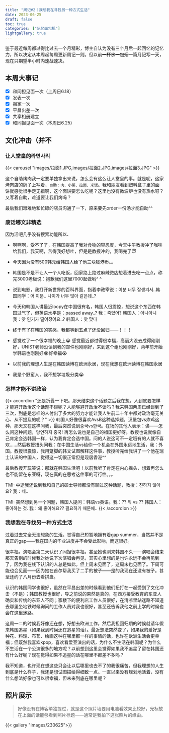 ```yaml
---
title: "周记#2丨我想我在寻找另一种方式生活"
date: 2023-06-25
draft: false
toc: true
categories: ["记忆面包机"]
lightgallery: true
---
```


鉴于最近每周都过得比过去一个月精彩，博主自认为没有三个月后一起回忆的记忆力，所以决定从本周起每周更新周记一则。但以前~~一杯水一包烟~~一篇月记写一天，现在只期望半小时内速战速决。

## 本周大事记

- [x] 和同担见面一次（上周日6.18）
- [x] 发表一次
- [x] 搬家一次
- [x] 平昌出差一次
- [x] 共享相册建立
- [x] 和同担见面一次（本周日6.25）

## 文化冲击（并不

### 让人堂皇的라면사리

{{< carousel "images/拉面1.JPG,images/拉面2.JPG,images/拉面3.JPG" >}}

这个自助烤肉我一定要单独拿出来说，怎么会有这么让人堂皇的事。就是呢，这家烤肉店的牌子上写着，`自助：肉、小菜、拉面、米饭`。我和朋友看到塑料盒子里的面饼就感觉很手足无措啊，这个面饼要怎么吃呢？这里也没有微波炉也没有热水呀？又写着自助，难道要让我们烤吗？

最后我们艰难地和忙碌的店员沟通了一下，原来要先order一份汤才能自助^^

### 废话嘟文非精选

因为活吧几乎没有搜索功能所以、

- 啊啊啊，受不了了，在韩国提高了我对食物的容忍度，今天中午教授冲了咖啡给我们，我天啊，苦得我好想吐，但是是教授冲的，我喝完了😇

- 今天因为没有500韩元给韩国人给了他三块钱港币。。

- 韩国是不是不让人一个人吃饭，回家路上路过麻辣烫店想着进去吃一点点，称完3000老板说：抱歉我们这里7000起做哟^ ^

- 说到电影，我打开新世界的百科界面，指着李政宰说：이분 너무 잘생겨서..韩国同学：어 이분.. 나이가 너무 많아 같은데..?

- 今天和韩国人讲最近loopy在中国很有名，韩国人很震惊，想说这个东西在韩国过气了，但英语水平是：passed away..? 我：죽었어? 韩国人：아니아니 我：앗 인기가 떨어졌어요..? 韩国人：앗 맞다

- 终于有了在韩国的实感，我都等到五点了还没回归——！！！

- 感觉过了一个很幸福的晚上😭 感觉最近都过得很幸福，高丽大没去成得刚刚好，UNIST老师没读到我的邮件也刚刚好，来到这个组也刚刚好，两年前开始学韩语也刚刚好😭好幸福😭

- 以前我的理想人生是在韩国读博在欧洲永居，现在我想在欧洲读博在韩国永居

- 我是个野蛮人，我不想学垃圾分类😭

### 怎样才能不讲政治

{{< accordion "还是折叠一下吧。那天结束这个话题之后我在想，人到底要怎样才能避开政治这个话题不谈呢？人能够避开政治不谈吗？我来韩国两周已经谈到了三次，到底是怎样的人付出了多大的努力才能让我人生前二十年中都对政治毫无关心、从不提及的呢？" >}}
韩国人好像很喜欢AvsB这种选择题，汉堡包vs炸鸡这种，那天又在这样问我，最后突然说到중국vs한국。在场的其他人表示：诶——怎么问这种问题，당연하지 중국! 再怎么说也是自己的祖国更好呀。教授也说就像自己肯定会选韩国一样，认为我肯定会选中国。问的人说这可不一定哦有的人就不喜欢……然后教授扭头问我：在中国生活vs给你一个机会在外国永远地生活，我：外国。教授很震惊，我用蹩脚的韩文试图解释这件事，教授听完给我讲了一个他在瑞士认识的中国人，觉得这一切很正常但是现居香港^^

最后教授开玩笑说：那就在韩国生活吧！以前我听了肯定在内心摇头，想着再怎么也不能留在东亚呀，现在真的在思考这件事的可行性。。。

TMI: 中途我还说到我和自己的硕士导师都没有聊过这种话题，教授：친하지 않아요? 我：네..

TMI: 突然想到另一个问题，韩国人提问：韩语vs英语。我：?? 뭐 vs ?? 韩国人：좋아하는 것. 我：왜 좋아해요?? 필요하기 때문에..
{{< /accordion >}}

### 我想我在寻找另一种方式生活

过着过去完全无法想象的生活。觉得自己短暂地拥有着gap summer，当然并不是真正的gap——我在国内的毕业进度并不会受此影响，而这很好。

很幸福。演唱会第二天认识了同担很幸福，甚至她也刚来韩国不久——演唱会结束那天告别的时候我对她说下次演唱会再见，其实心里想的是也许永远不会再见到了，因为我在线下认识的人总是如此。但上周末见面了，这周末也见面了。下周可能也会见面——因为她在首尔帮我买了二手的被子——是的我现在还没有被子。甚至还约了八月份去看拼盘。

认识的韩国同学也很好，虽然在平昌出差的时候看到他们扭打在一起受到了文化冲击（不是）；韩国教授也很好，导之前说的果然是真的，在西方接受教育的东亚人确实和传统的东亚人不同；家楼下的便利店工作人员很好，在清凉里站迷路不知道去哪里坐地铁时候询问的工作人员对我也很好，甚至还告诉我他之前上学的时候也会在这里迷路。

这周一二的时候我好像还在想，好想去欧洲工作，然后我担回归期的时候就请年假来韩国追星（如果我到时候还在追星的话）。最近想法突然变了，如果我的爱好是种花、料理、布艺、绘画这种在哪里都一样的事情的话，也许在欧洲生活会更幸福；但既然我喜欢kpop，喜欢看爱豆演出的话，为什么不生活在韩国呢？为什么不生活在一个公演很多的地方呢？以前想到这里会觉得如果我不追星了留在韩国还有什么好呢？现在觉得如果不追星的话在哪里不都差不多吗？

我不知道，也许现在想这些只会让以后哪里也去不了的我很痛苦，但我理想的人生到底是什么样子，我还是想试图描绘得细致一点。一直以来没有规划地活着，没有什么想法好像也可以很幸福，但未来到底在哪里呢？

## 照片展示

> 好像没有在博客单独提过，就是这个照片墙要用电脑看效果比较好，光标放在上面的话能够看到照片标题——通常是我拍下这张照片的缘由。

{{< gallery "images/230625">}}